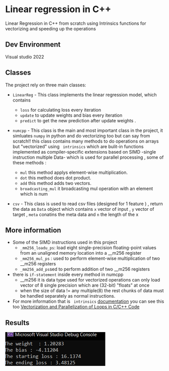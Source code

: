 # Linear regression in C++

Linear Regression in C++ from scratch using Intrinsics functions for vectorizing and speeding up the operations

## Dev Environment
Visual studio 2022 


## Classes

The project rely on three main classes:

- `LinearReg` - This class implements the linear regression model, which contains 
    - `loss` for calculating loss every iteration
    - `update` to update weights and bias every iteration
    - `predict` to get the new prediction after update weights
.

- `numcpp` - This class is the main and most important class in the project, it simluates `numpy` in python and do vectorizing too but can say from scratch!!
this class contains many methods to do operations on arrays but "vectorized"
using ` intrinsics` which are bulit-in functions implemented as compiler-specific extensions based on SIMD -single instruction multiple Data- which is used for parallel processing , some of these methods :
    -   `mul`  this method applys element-wise multiplication.
    -   `dot` this method does dot product.
    -   `add` this method  adds  two vectors.
    -   `broadcasting_mul` it broadcasting mul operation with an element which is num
    

- `csv` - This class is used to read csv files (designed for 1 feature ) , return the data as `Data` object which contains `x` vector of input , `y` vector of target , `meta` conatins the meta data and `n` the length of the x

## More information
* Some of the SIMD instructions used in this project
    *    `_mm256_loadu_ps`: load eight single-precision floating-point values from an unaligned memory location into a __m256 register
    * `_mm256_mul_ps` : used to perform element-wise multiplication of two __m256 registers
    * `_mm256_add_ps`sed to perform addition of two __m256 registers
* there is `if-statement` inside every method in numcpp 
    *  __m256 it is data type used for vectorized operations can only load vector of 8 single precision which are (32-bit) "floats" at once
    * when the size of data != any multiple(8) the rest chunks of data must be handled separately as normal instructions.
*  For more information that is ` intrinsics` [documentation](https://learn.microsoft.com/en-us/cpp/intrinsics/x86-intrinsics-list?view=msvc-170)  you can see this too [Vectorization and Parallelization of Loops in C/C++ Code](https://www.jsums.edu/robotics/files/2016/12/FECS17_Proceedings-FEC3555.pdf)
     
## Results 
![result](images/result.png)

